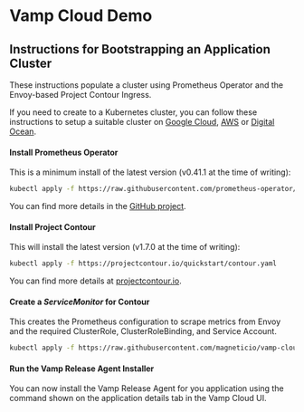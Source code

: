 # Vamp Cloud Demo
## Instructions for Bootstrapping an Application Cluster
These instructions populate a cluster using Prometheus Operator and the Envoy-based Project Contour Ingress.

If you need to create to a Kubernetes cluster, you can follow these instructions to setup a suitable cluster on [Google Cloud](https://github.com/magneticio/vamp-cloud-demo/blob/master/create-k8s-cluster.md#google-kubernetes-engine), [AWS](https://github.com/magneticio/vamp-cloud-demo/blob/master/create-k8s-cluster.md#amazon-kubernetes-service) or [Digital Ocean](https://github.com/magneticio/vamp-cloud-demo/blob/master/create-k8s-cluster.md#digital-ocean).
#### Install Prometheus Operator
This is a minimum install of the latest version (v0.41.1 at the time of writing):
```sh
kubectl apply -f https://raw.githubusercontent.com/prometheus-operator/prometheus-operator/v0.41.1/bundle.yaml
```

You can find more details in the [GitHub project](https://github.com/prometheus-operator/prometheus-operator#quickstart).

#### Install Project Contour
This will install the latest version (v1.7.0 at the time of writing):
```sh
kubectl apply -f https://projectcontour.io/quickstart/contour.yaml
```

You can find more details at [projectcontour.io](https://projectcontour.io/getting-started/).

#### Create a *ServiceMonitor* for Contour
This creates the  Prometheus configuration to scrape metrics from Envoy and the required ClusterRole, ClusterRoleBinding, and Service Account.
```sh
kubectl apply -f https://raw.githubusercontent.com/magneticio/vamp-cloud-demo/master/contour-service-monitor.yaml
```
#### Run the Vamp Release Agent Installer
You can now install the Vamp Release Agent for you application using the command shown on the application details tab in the Vamp Cloud UI.
